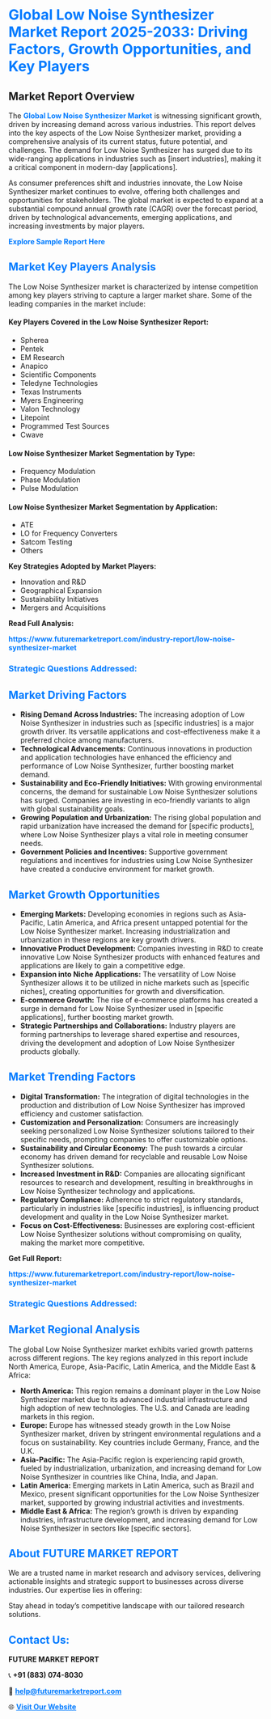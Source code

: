 <h1 style="color: #007BFF;">Global Low Noise Synthesizer Market Report 2025-2033: Driving Factors, Growth Opportunities, and Key Players</h1>

<section id="overview">
<h2>Market Report Overview</h2>
<p>The <a href="https://www.futuremarketreport.com/industry-report/low-noise-synthesizer-market" style="color: #007BFF; text-decoration: none;"><strong>Global Low Noise Synthesizer Market</strong></a> is witnessing significant growth, driven by increasing demand across various industries. This report delves into the key aspects of the Low Noise Synthesizer market, providing a comprehensive analysis of its current status, future potential, and challenges. The demand for Low Noise Synthesizer has surged due to its wide-ranging applications in industries such as [insert industries], making it a critical component in modern-day [applications].</p>
<p>As consumer preferences shift and industries innovate, the Low Noise Synthesizer market continues to evolve, offering both challenges and opportunities for stakeholders. The global market is expected to expand at a substantial compound annual growth rate (CAGR) over the forecast period, driven by technological advancements, emerging applications, and increasing investments by major players.</p>
</section>

<section id="overview">
<p><a href="https://www.futuremarketreport.com/request-sample/reportId=75096" style="color: #007BFF; text-decoration: none;"><strong>Explore Sample Report Here</strong></a></p>
</section>

<section id="key-players">
<h2 style="color: #007BFF;">Market Key Players Analysis</h2>
<p>The Low Noise Synthesizer market is characterized by intense competition among key players striving to capture a larger market share. Some of the leading companies in the market include:</p>
<h4>Key Players Covered in the Low Noise Synthesizer Report:</h4>
<ul><li>Spherea</li><li>Pentek</li><li>EM Research</li><li>Anapico</li><li>Scientific Components</li><li>Teledyne Technologies</li><li>Texas Instruments</li><li>Myers Engineering</li><li>Valon Technology</li><li>Litepoint</li><li>Programmed Test Sources</li><li>Cwave</li></ul>
<h4>Low Noise Synthesizer Market Segmentation by Type:</h4>
<ul><li>Frequency Modulation</li><li>Phase Modulation</li><li>Pulse Modulation</li></ul>

<h4>Low Noise Synthesizer Market Segmentation by Application:</h4>
<ul><li>ATE</li><li>LO for Frequency Converters</li><li>Satcom Testing</li><li>Others</li></ul>
<p><strong>Key Strategies Adopted by Market Players:</strong></p>
<ul>
<li>Innovation and R&D</li>
<li>Geographical Expansion</li>
<li>Sustainability Initiatives</li>
<li>Mergers and Acquisitions</li>
</ul>
</section>

<section>
<p><strong>Read Full Analysis: </strong></p><a href="https://www.futuremarketreport.com/industry-report/low-noise-synthesizer-market" style="color: #007BFF; text-decoration: none;"><strong>https://www.futuremarketreport.com/industry-report/low-noise-synthesizer-market</strong></a>
<h3 style="color: #007BFF;">Strategic Questions Addressed:</h3>
</section>

<section id="driving-factors">
<h2 style="color: #007BFF;">Market Driving Factors</h2>
<ul>
<li><strong>Rising Demand Across Industries:</strong> The increasing adoption of Low Noise Synthesizer in industries such as [specific industries] is a major growth driver. Its versatile applications and cost-effectiveness make it a preferred choice among manufacturers.</li>
<li><strong>Technological Advancements:</strong> Continuous innovations in production and application technologies have enhanced the efficiency and performance of Low Noise Synthesizer, further boosting market demand.</li>
<li><strong>Sustainability and Eco-Friendly Initiatives:</strong> With growing environmental concerns, the demand for sustainable Low Noise Synthesizer solutions has surged. Companies are investing in eco-friendly variants to align with global sustainability goals.</li>
<li><strong>Growing Population and Urbanization:</strong> The rising global population and rapid urbanization have increased the demand for [specific products], where Low Noise Synthesizer plays a vital role in meeting consumer needs.</li>
<li><strong>Government Policies and Incentives:</strong> Supportive government regulations and incentives for industries using Low Noise Synthesizer have created a conducive environment for market growth.</li>
</ul>
</section>

<section id="growth-opportunities">
<h2 style="color: #007BFF;">Market Growth Opportunities</h2>
<ul>
<li><strong>Emerging Markets:</strong> Developing economies in regions such as Asia-Pacific, Latin America, and Africa present untapped potential for the Low Noise Synthesizer market. Increasing industrialization and urbanization in these regions are key growth drivers.</li>
<li><strong>Innovative Product Development:</strong> Companies investing in R&D to create innovative Low Noise Synthesizer products with enhanced features and applications are likely to gain a competitive edge.</li>
<li><strong>Expansion into Niche Applications:</strong> The versatility of Low Noise Synthesizer allows it to be utilized in niche markets such as [specific niches], creating opportunities for growth and diversification.</li>
<li><strong>E-commerce Growth:</strong> The rise of e-commerce platforms has created a surge in demand for Low Noise Synthesizer used in [specific applications], further boosting market growth.</li>
<li><strong>Strategic Partnerships and Collaborations:</strong> Industry players are forming partnerships to leverage shared expertise and resources, driving the development and adoption of Low Noise Synthesizer products globally.</li>
</ul>
</section>

<section id="trending-factors">
<h2 style="color: #007BFF;">Market Trending Factors</h2>
<ul>
<li><strong>Digital Transformation:</strong> The integration of digital technologies in the production and distribution of Low Noise Synthesizer has improved efficiency and customer satisfaction.</li>
<li><strong>Customization and Personalization:</strong> Consumers are increasingly seeking personalized Low Noise Synthesizer solutions tailored to their specific needs, prompting companies to offer customizable options.</li>
<li><strong>Sustainability and Circular Economy:</strong> The push towards a circular economy has driven demand for recyclable and reusable Low Noise Synthesizer solutions.</li>
<li><strong>Increased Investment in R&D:</strong> Companies are allocating significant resources to research and development, resulting in breakthroughs in Low Noise Synthesizer technology and applications.</li>
<li><strong>Regulatory Compliance:</strong> Adherence to strict regulatory standards, particularly in industries like [specific industries], is influencing product development and quality in the Low Noise Synthesizer market.</li>
<li><strong>Focus on Cost-Effectiveness:</strong> Businesses are exploring cost-efficient Low Noise Synthesizer solutions without compromising on quality, making the market more competitive.</li>
</ul>
</section>

<section>
<p><strong>Get Full Report: </strong></p><a href="https://www.futuremarketreport.com/industry-report/low-noise-synthesizer-market" style="color: #007BFF; text-decoration: none;"><strong>https://www.futuremarketreport.com/industry-report/low-noise-synthesizer-market</strong></a>
<h3 style="color: #007BFF;">Strategic Questions Addressed:</h3>
</section>


<section id="regional-analysis">
<h2 style="color: #007BFF;">Market Regional Analysis</h2>
<p>The global Low Noise Synthesizer market exhibits varied growth patterns across different regions. The key regions analyzed in this report include North America, Europe, Asia-Pacific, Latin America, and the Middle East & Africa:</p>
<ul>
<li><strong>North America:</strong> This region remains a dominant player in the Low Noise Synthesizer market due to its advanced industrial infrastructure and high adoption of new technologies. The U.S. and Canada are leading markets in this region.</li>
<li><strong>Europe:</strong> Europe has witnessed steady growth in the Low Noise Synthesizer market, driven by stringent environmental regulations and a focus on sustainability. Key countries include Germany, France, and the U.K.</li>
<li><strong>Asia-Pacific:</strong> The Asia-Pacific region is experiencing rapid growth, fueled by industrialization, urbanization, and increasing demand for Low Noise Synthesizer in countries like China, India, and Japan.</li>
<li><strong>Latin America:</strong> Emerging markets in Latin America, such as Brazil and Mexico, present significant opportunities for the Low Noise Synthesizer market, supported by growing industrial activities and investments.</li>
<li><strong>Middle East & Africa:</strong> The region’s growth is driven by expanding industries, infrastructure development, and increasing demand for Low Noise Synthesizer in sectors like [specific sectors].</li>
</ul>
</section>

<footer>
<h2 style="color: #007BFF;">About FUTURE MARKET REPORT</h2>
<p>We are a trusted name in market research and advisory services, delivering actionable insights and strategic support to businesses across diverse industries. Our expertise lies in offering:</p>

<p>Stay ahead in today’s competitive landscape with our tailored research solutions.</p>

<h2 style="color: #007BFF;">Contact Us:</h2>
<p><strong>FUTURE MARKET REPORT</strong></p>
<p>📞 <strong>+91 (883) 074-8030</strong></p>
<p>📧 <strong><a href="mailto:help@futuremarketreport.com" style="color: #007BFF;">help@futuremarketreport.com</a></strong></p>
<p>🌐 <strong><a href="https://www.futuremarketreport.com/" style="color: #007BFF;">Visit Our Website</a></strong></p>
</footer>
